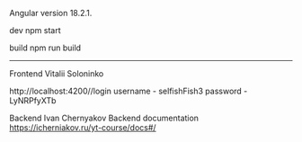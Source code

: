 Angular version 18.2.1.

dev
npm start

build
npm run build

---

Frontend Vitalii Soloninko

http://localhost:4200//login
username - selfishFish3
password - LyNRPfyXTb

Backend Ivan Chernyakov
Backend documentation
https://icherniakov.ru/yt-course/docs#/
